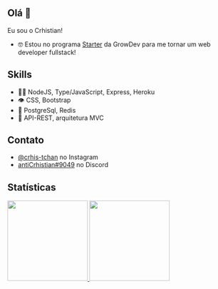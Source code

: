 ## Olá 👋
Eu sou o Crhistian!


- 🤓 Estou no programa [Starter](https://www.growdev.com.br/starter) da GrowDev para me tornar um web developer fullstack! 

## Skills
- 👨‍💻 NodeJS, Type/JavaScript, Express, Heroku
- 👁️ CSS, Bootstrap
- 💾 PostgreSql, Redis
- 💭 API-REST, arquitetura MVC

## Contato
- [@crhis-tchan](https://www.instagram.com/crhis_tchan/) no Instagram
- [antiCrhistian#9049](./) no Discord

## Statísticas
<div style="display:flex; flex-direction:column">
<a href="https://github.com/Crhist0">
<img height="180em" src="https://github-readme-stats.vercel.app/api/top-langs/?username=Crhist0&layout=compact&langs_count=7&theme=onedark"/>
<img height="180em" src="https://github-readme-stats.vercel.app/api?username=Crhist0&show_icons=true&theme=onedark&include_all_commits=true&count_private=true"/>
</div>
  
  

